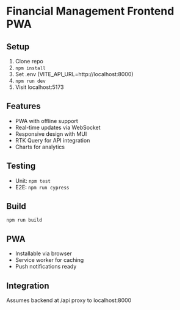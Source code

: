 # Financial Management Frontend PWA

## Setup

1. Clone repo
2. `npm install`
3. Set .env (VITE_API_URL=http://localhost:8000)
4. `npm run dev`
5. Visit localhost:5173

## Features
- PWA with offline support
- Real-time updates via WebSocket
- Responsive design with MUI
- RTK Query for API integration
- Charts for analytics

## Testing
- Unit: `npm test`
- E2E: `npm run cypress`

## Build
`npm run build`

## PWA
- Installable via browser
- Service worker for caching
- Push notifications ready

## Integration
Assumes backend at /api proxy to localhost:8000